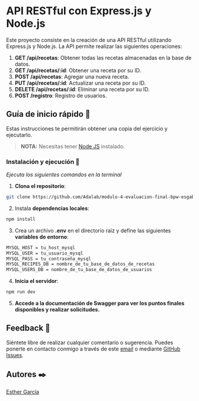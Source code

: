 # API RESTful con Express.js y Node.js

Este proyecto consiste en la creación de una API RESTful utilizando Express.js y Node.js. La API permite realizar las siguientes operaciones:

1. **GET /api/recetas**: Obtener todas las recetas almacenadas en la base de datos.
2. **GET /api/recetas/:id**: Obtener una receta por su ID.
3. **POST /api/recetas**: Agregar una nueva receta.
4. **PUT /api/recetas/:id**: Actualizar una receta por su ID.
5. **DELETE /api/recetas/:id**: Eliminar una receta por su ID.
6. **POST /registro**: Registro de usuarios.

## Guía de inicio rápido 🚀

Estas instrucciones te permitirán obtener una copia del ejercicio y ejecutarlo.

> **NOTA:** Necesitas tener [Node JS](https://nodejs.org/) instalado.

### Instalación y ejecución 🔧

_Ejecuta los siguientes comandos en la terminal_

1. **Clona el repositorio**:

```bash
git clone https://github.com/Adalab/modulo-4-evaluacion-final-bpw-esgab.git
```

2. Instala **dependencias locales**:

```bash
npm install
```
3. Crea un archivo **.env** en el directorio raíz y define las siguientes **variables de entorno**:

```bash
MYSQL_HOST = tu_host_mysql
MYSQL_USER = tu_usuario_mysql
MYSQL_PASS = tu_contraseña_mysql
MYSQL_RECIPES_DB = nombre_de_tu_base_de_datos_de_recetas
MYSQL_USERS_DB = nombre_de_tu_base_de_datos_de_usuarios
```
4. **Inicia el servidor**:

```bash
npm run dev
```
5. **Accede a la documentación de Swagger para ver los puntos finales disponibles y realizar solicitudes.**

## Feedback 📝

Siéntete libre de realizar cualquier comentario o sugerencia. Puedes ponerte en contacto conmigo a través de este [email](mailto:garbennes@gmail.com) o mediante [GitHub Issues](https://github.com/Adalab/modulo-4-evaluacion-final-bpw-esgab/issues).

## Autores ✒️

[Esther García](https://www.github.com/esgab)

